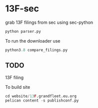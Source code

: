 # 13F-sec
grab 13F filings from sec using sec-python

```python
python parser.py
```

To run the downloader use

```python
python3.8 compare_filings.py
```

## TODO
13F filing

To build site

```python
cd website/13F.grandfleet.eu.org
pelican content -s publishconf.py
```